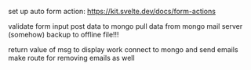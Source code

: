 set up auto form action:
https://kit.svelte.dev/docs/form-actions

validate form input
post data to mongo
pull data from mongo
mail server (somehow)
backup to offline file!!!

return value of msg to display
work connect to mongo and send emails
make route for removing emails as well